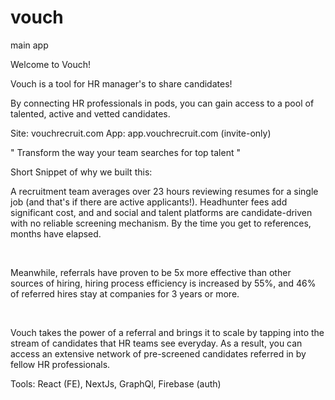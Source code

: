 # vouch

main app

Welcome to Vouch!

Vouch is a tool for HR manager's to share candidates!

By connecting HR professionals in pods, you can gain access to a pool of talented, active and vetted candidates.

Site: vouchrecruit.com
App: app.vouchrecruit.com (invite-only)

" Transform the way your team searches for top talent "

Short Snippet of why we built this:

A recruitment team averages over 23 hours reviewing resumes for a single job (and that's if there are active applicants!). Headhunter fees add significant cost, and and social and talent platforms are candidate-driven with no reliable screening mechanism. By the time you get to references, months have elapsed.

​

Meanwhile, referrals have proven to be 5x more effective than other sources of hiring, hiring process efficiency is increased by 55%, and 46% of referred hires stay at companies for 3 years or more.

​

Vouch takes the power of a referral and brings it to scale by tapping into the stream of candidates that HR teams see everyday. As a result, you can access an extensive network of pre-screened candidates referred in by fellow HR professionals.

Tools: React (FE), NextJs, GraphQl, Firebase (auth)
